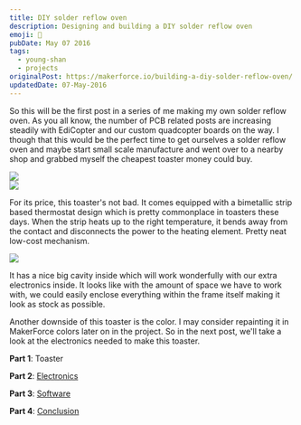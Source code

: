 ```yaml
---
title: DIY solder reflow oven
description: Designing and building a DIY solder reflow oven
emoji: 🤖
pubDate: May 07 2016
tags:
  - young-shan
  - projects
originalPost: https://makerforce.io/building-a-diy-solder-reflow-oven/
updatedDate: 07-May-2016
---
```


So this will be the first post in a series of me making my own solder reflow oven. As you all know, the number of PCB related posts are increasing steadily with EdiCopter and our custom quadcopter boards on the way. I though that this would be the perfect time to get ourselves a solder reflow oven and maybe start small scale manufacture and went over to a nearby shop and grabbed myself the cheapest toaster money could buy.

![](https://makerforce.io/content/images/2016/05/IMG_20160506_173239.jpg)  
![](https://makerforce.io/content/images/2016/05/IMG_20160506_175013.jpg)

For its price, this toaster's not bad. It comes equipped with a bimetallic strip based thermostat design which is pretty commonplace in toasters these days. When the strip heats up to the right temperature, it bends away from the contact and disconnects the power to the heating element. Pretty neat low-cost mechanism.

![](https://makerforce.io/content/images/2016/05/IMG_20160506_174228.jpg)

It has a nice big cavity inside which will work wonderfully with our extra electronics inside. It looks like with the amount of space we have to work with, we could easily enclose everything within the frame itself making it look as stock as possible.

Another downside of this toaster is the color. I may consider repainting it in MakerForce colors later on in the project. So in the next post, we'll take a look at the electronics needed to make this toaster.

**Part 1**: Toaster

**Part 2**: [Electronics](https://makerforce.io/diy-solder-reflow-oven-the-electronics/)

**Part 3**: [Software](https://makerforce.io/diy-solder-reflow-oven-software/)

**Part 4**: [Conclusion](https://makerforce.io/diy-solder-reflow-oven-last-words/)
